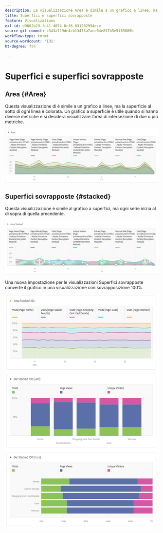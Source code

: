 ```yaml
---
description: La visualizzazione Area è simile a un grafico a linee, ma la superficie al sotto di ogni linea è colorata.
title: Superfici e superfici sovrapposte
feature: Visualizations
exl-id: d9662b29-fc41-4074-8cf6-031202994ece
source-git-commit: c343a729de4cb13473a7acc04e837b5e5f69809b
workflow-type: tm+mt
source-wordcount: '131'
ht-degree: 75%

---
```


# Superfici e superfici sovrapposte

## Area {#Area}

Questa visualizzazione di è simile a un grafico a linee, ma la superficie al sotto di ogni linea è colorata. Un grafico a superficie è utile quando si hanno diverse metriche e si desidera visualizzare l’area di intersezione di due o più metriche.

![Visualizzazione di aree che mostra più metriche tra cui Visualizzazioni pagina, Visite, Visitatori univoci e Percentuale non recapitate.](assets/area.png)

## Superfici sovrapposte {#stacked}

Questa visualizzazione è simile al grafico a superfici, ma ogni serie inizia al di sopra di quella precedente.

![Superfici sovrapposte che mostrano ogni serie all&#39;inizio della serie precedente.](assets/area-stacked.png)

Una nuova impostazione per le visualizzazioni Superfici sovrapposte converte il grafico in una visualizzazione con sovrapposizione 100%.

![Superfici sovrapposte che mostrano una visualizzazione con sovrapposizione 100%.](assets/areastacked100.png)
